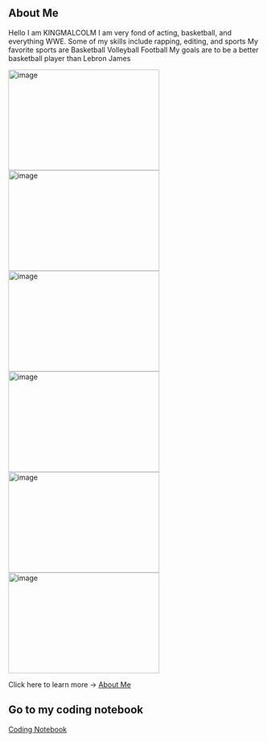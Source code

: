 ## About Me
Hello I am KINGMALCOLM
I am very fond of acting, basketball, and everything WWE. Some of my skills include rapping, editing, and sports My favorite sports are Basketball Volleyball Football
My goals are to be a better basketball player than Lebron James 

<img width="300" height="200" alt="image" src="https://github.com/user-attachments/assets/288dc2a8-d06a-4995-ae04-85ae2255e6b2" />

<img width="300" height="200" alt="image" src="https://github.com/user-attachments/assets/2650982d-6b8a-4c8c-880d-338848c52bd3" />

<img width="300" height="200" alt="image" src="https://github.com/user-attachments/assets/7f671ecd-82e4-42e5-ba4d-ad4eda341ab1" />

<img width="300" height="200" alt="image" src="https://github.com/user-attachments/assets/59dce2c1-5e0e-4139-a139-70863a103fd1" />

<img width="300" height="200" alt="image" src="https://github.com/user-attachments/assets/9bee9d1d-7681-4d52-86a5-6ee396b4b63f" />

<img width="300" height="200" alt="image" src="https://github.com/user-attachments/assets/6682471a-7843-4eab-b1ba-753927578e9d" />

Click here to learn more → [About Me](about.md)

## Go to my coding notebook 

[Coding Notebook](notebook.md)

